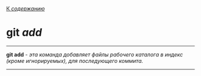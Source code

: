 [К *содержанию*](./readme.md)

# git _add_

---
**git add** - *эта команда добавляет файлы рабочего каталога в индекс (кроме игнорируемых), для последующего коммита.*

---
